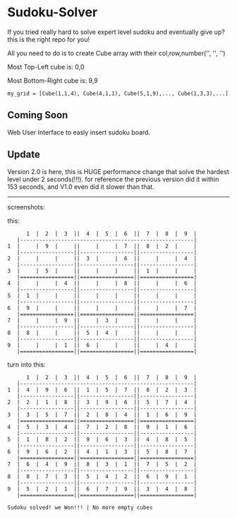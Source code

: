 # Sudoku-Solver
If you tried really hard to solve expert level sudoku and eventually give up? this is the right repo for you!

All you need to do is to create Cube array with their col,row,number('<COLUMN>', '<ROW>', '<NUMBER>')

Most Top-Left cube is: 0,0

Most Bottom-Right cube is: 9,9

```my_grid = [Cube(1,1,4), Cube(4,1,1), Cube(5,1,9),..., Cube(1,3,3),...]```
<br><H2>Coming Soon</H2>
<p>Web User Interface to easly insert sudoku board.</p>


## Update
Version 2.0 is here, this is HUGE performance change that solve the hardest level under 2 seconds(!!!).
for reference the previous version did it within 153 seconds, and V1.0 even did it slower than that.


<hr>
screenshots:

this:
```
      1  |  2  |  3  ||  4  |  5  |  6  ||  7  |  8  |  9  |
   |-------------------------------------------------------|
1  |     |  9  |     ||     |     |  7  ||  8  |  2  |     |
   |-----------------||-----------------||-----------------|
2  |     |     |     ||  3  |     |  6  ||     |     |  4  |
   |-----------------||-----------------||-----------------|
3  |     |  5  |     ||     |     |     ||  1  |     |     |
   |=================||=================||=================|
4  |     |     |  4  ||     |     |  8  ||     |     |  6  |
   |-----------------||-----------------||-----------------|
5  |  1  |     |     ||     |     |     ||     |     |     |
   |-----------------||-----------------||-----------------|
6  |  9  |     |     ||     |     |     ||     |     |  7  |
   |=================||=================||=================|
7  |     |     |  9  ||     |  3  |     ||     |     |     |
   |-----------------||-----------------||-----------------|
8  |  8  |     |     ||  5  |  4  |     ||     |     |     |
   |-----------------||-----------------||-----------------|
9  |     |     |  1  ||  6  |     |     ||     |  4  |     |
   |=================||=================||=================|

```

turn into this:
```
      1  |  2  |  3  ||  4  |  5  |  6  ||  7  |  8  |  9  |
   |-------------------------------------------------------|
1  |  4  |  9  |  6  ||  1  |  5  |  7  ||  8  |  2  |  3  |
   |-----------------||-----------------||-----------------|
2  |  2  |  1  |  8  ||  3  |  9  |  6  ||  5  |  7  |  4  |
   |-----------------||-----------------||-----------------|
3  |  3  |  5  |  7  ||  2  |  8  |  4  ||  1  |  6  |  9  |
   |=================||=================||=================|
4  |  5  |  3  |  4  ||  7  |  2  |  8  ||  9  |  1  |  6  |
   |-----------------||-----------------||-----------------|
5  |  1  |  8  |  2  ||  9  |  6  |  3  ||  4  |  8  |  5  |
   |-----------------||-----------------||-----------------|
6  |  9  |  6  |  2  ||  4  |  1  |  3  ||  5  |  8  |  7  |
   |=================||=================||=================|
7  |  6  |  4  |  9  ||  8  |  3  |  1  ||  7  |  5  |  2  |
   |-----------------||-----------------||-----------------|
8  |  8  |  7  |  3  ||  5  |  4  |  2  ||  6  |  9  |  1  |
   |-----------------||-----------------||-----------------|
9  |  5  |  2  |  1  ||  6  |  7  |  9  ||  3  |  4  |  8  |
   |=================||=================||=================|

Sudoku solved! we Won!!! | No more empty cubes

```